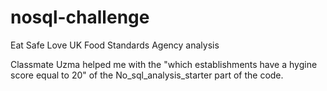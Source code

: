 # nosql-challenge
Eat Safe Love UK Food Standards Agency analysis


Classmate Uzma helped me with the "which establishments have a hygine score equal to 20" of the No_sql_analysis_starter part of the code.
